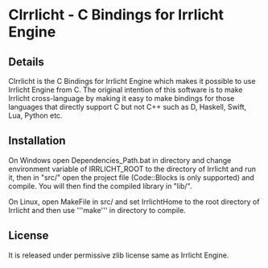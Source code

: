 CIrrlicht - C Bindings for Irrlicht Engine
==========================================

Details
-------

CIrrlicht is the C Bindings for Irrlicht Engine which makes it possible to use Irrlicht Engine from C. The original intention of this software is to make Irrlicht cross-language by making it easy to make bindings for those languages that directly support C but not C++ such as D, Haskell, Swift, Lua, Python etc.

Installation
------------

On Windows open Dependencies_Path.bat in directory and change environment variable of IRRLICHT_ROOT to the directory of Irrlicht and run it, then in "src/" open the project file (Code::Blocks is only supported) and compile. You will then find the compiled library in "lib/".

On Linux, open MakeFile in src/ and set IrrlichtHome to the root directory of Irrlicht and then use '''make''' in directory to compile.

License
-------

It is released under permissive zlib license same as Irrlicht Engine.